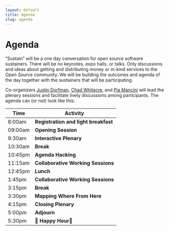 ```yaml
---
layout: default
title: Agenda
slug: agenda
---
```


# Agenda

“Sustain” will be a one day conversation for open source software
sustainers.  There will be no keynotes, expo halls, or talks. Only
discussions and ideas about getting and distributing money or in-kind
services to the Open Source community. We will be building the outcomes
and agenda of the day together with the sustainers that will be
participating.

Co-organizers [Justin Dorfman](https://twitter.com/jdorfman),
[Chad Whitacre](https://twitter.com/whit537), and
[Pia Mancini](https://twitter.com/piamancini) will lead the plenary
sessions and facilitate lively discussions among participants.  The
agenda can (or not) look like this:

<div class="table-responsive">
  <table class="table table-hover table-striped table-bordered">
    <thead>
      <tr>
        <th>Time</th>
        <th>Activity</th>
      </tr>
    </thead>
    <tbody>
      <tr>
        <td>8:00am</td>
        <td><strong>Registration and light breakfast</strong></td>
      </tr>
      <tr>
        <td>09:00am</td>
        <td><strong>Opening Session</strong></td>
      </tr>
      <tr>
        <td>9:30am</td>
        <td><strong>Interactive Plenary</strong></td>
      </tr>
      <tr>
        <td>10:30am</td>
        <td><strong>Break</strong></td>
      </tr>
      <tr>
        <td>10:45pm</td>
        <td><strong>Agenda Hacking</strong></td>
      </tr>
      <tr>
        <td>11:15am</td>
        <td><strong>Collaborative Working Sessions</strong></td>
      </tr>
      <tr>
        <td>12:45pm</td>
        <td><strong>Lunch</strong></td>
      </tr>
      <tr>
        <td>1:45pm</td>
        <td><strong>Collaborative Working Sessions</strong></td>
      </tr>
      <tr>
        <td>3:15pm</td>
        <td><strong>Break</strong></td>
      </tr>
      <tr>
        <td>3:30pm</td>
        <td><strong>Mapping Where From Here</strong></td>
      </tr>
      <tr>
        <td>4:15pm</td>
        <td><strong>Closing Plenary</strong></td>
      </tr>
      <tr>
        <td>5:00pm</td>
        <td><strong>Adjourn</strong></td>
      </tr>
      <tr>
        <td>5:30pm</td>
        <td><strong>🍻 Happy Hour🍻</strong></td>
      </tr>
    </tbody>
  </table>
</div>
